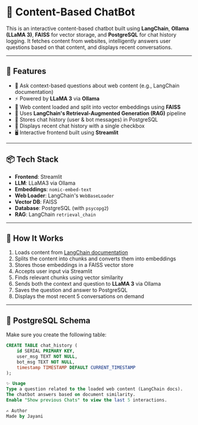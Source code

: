 # 🧠 Content-Based ChatBot

This is an interactive content-based chatbot built using **LangChain**, **Ollama (LLaMA 3)**, **FAISS** for vector storage, and **PostgreSQL** for chat history logging. It fetches content from websites, intelligently answers user questions based on that content, and displays recent conversations.

---

## 🚀 Features

- 💬 Ask context-based questions about web content (e.g., LangChain documentation)
- ⚡ Powered by **LLaMA 3** via **Ollama**
- 📄 Web content loaded and split into vector embeddings using **FAISS**
- 🧠 Uses **LangChain's Retrieval-Augmented Generation (RAG)** pipeline
- 💾 Stores chat history (user & bot messages) in PostgreSQL
- 📜 Displays recent chat history with a single checkbox
- 🖥️ Interactive frontend built using **Streamlit**

---

## 📦 Tech Stack

- **Frontend**: Streamlit
- **LLM**: LLaMA3 via Ollama
- **Embeddings**: `nomic-embed-text`
- **Web Loader**: LangChain's `WebBaseLoader`
- **Vector DB**: FAISS
- **Database**: PostgreSQL (with `psycopg2`)
- **RAG**: LangChain `retrieval_chain`

---

## 🧠 How It Works

1. Loads content from [LangChain documentation](https://docs.smith.langchain.com/)
2. Splits the content into chunks and converts them into embeddings
3. Stores those embeddings in a FAISS vector store
4. Accepts user input via Streamlit
5. Finds relevant chunks using vector similarity
6. Sends both the context and question to **LLaMA 3** via Ollama
7. Saves the question and answer to PostgreSQL
8. Displays the most recent 5 conversations on demand

---

## 📄 PostgreSQL Schema

Make sure you create the following table:

```sql
CREATE TABLE chat_history (
    id SERIAL PRIMARY KEY,
    user_msg TEXT NOT NULL,
    bot_msg TEXT NOT NULL,
    timestamp TIMESTAMP DEFAULT CURRENT_TIMESTAMP
);

✨ Usage
Type a question related to the loaded web content (LangChain docs).
The chatbot answers based on document similarity.
Enable "Show previous Chats" to view the last 5 interactions.

✍️ Author
Made by Jayani
